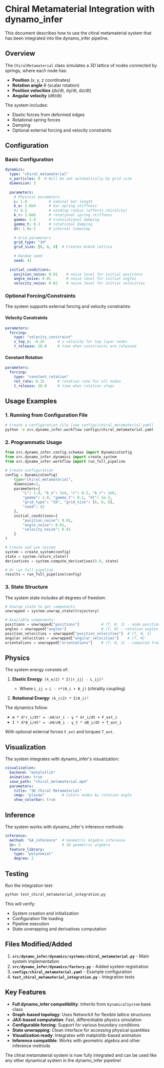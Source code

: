 # Chiral Metamaterial Integration with dynamo_infer

This document describes how to use the chiral metamaterial system that has been integrated into the dynamo_infer pipeline.

## Overview

The `ChiralMetamaterial` class simulates a 3D lattice of nodes connected by springs, where each node has:
- **Position** (x, y, z coordinates)
- **Rotation angle** θ (scalar rotation)
- **Position velocities** (dx/dt, dy/dt, dz/dt)
- **Angular velocity** (dθ/dt)

The system includes:
- Elastic forces from deformed edges
- Rotational spring forces
- Damping
- Optional external forcing and velocity constraints

## Configuration

### Basic Configuration

```yaml
dynamics:
  type: "chiral_metamaterial"
  n_particles: 0  # Will be set automatically by grid size
  dimension: 3
  
  parameters:
    # Physical parameters
    L: 1.0          # nominal bar length
    k_e: 1.0e4      # bar-spring stiffness
    r: 0.2          # winding radius (affects chirality)
    k_r: 1.0e6      # rotational spring stiffness
    gamma: 1.0      # translational damping
    gamma_t: 0.1    # rotational damping
    dt: 1.0e-3      # internal timestep
    
    # Grid parameters
    grid_type: "3d"
    grid_size: [8, 8, 8]  # Creates 8×8×8 lattice
    
    # Random seed
    seed: 42
    
  initial_conditions:
    position_noise: 0.01    # noise level for initial positions
    angle_noise: 0.01       # noise level for initial angles
    velocity_noise: 0.01    # noise level for initial velocities
```

### Optional Forcing/Constraints

The system supports external forcing and velocity constraints:

#### Velocity Constraints
```yaml
parameters:
  forcing:
    type: "velocity_constraint"
    v_top_z: -0.25      # z-velocity for top layer nodes
    t_release: 20.0     # time when constraints are released
```

#### Constant Rotation
```yaml
parameters:
  forcing:
    type: "constant_rotation"
    rot_rate: 0.15      # rotation rate for all nodes
    t_release: 20.0     # time when rotation stops
```

## Usage Examples

### 1. Running from Configuration File

```bash
# Create a configuration file (see configs/chiral_metamaterial.yaml)
python -m src.dynamo_infer.workflow configs/chiral_metamaterial.yaml
```

### 2. Programmatic Usage

```python
from src.dynamo_infer.config.schemas import DynamicsConfig
from src.dynamo_infer.dynamics import create_system
from src.dynamo_infer.workflow import run_full_pipeline

# Create configuration
config = DynamicsConfig(
    type="chiral_metamaterial",
    dimension=3,
    parameters={
        "L": 1.0, "k_e": 1e4, "r": 0.2, "k_r": 1e6,
        "gamma": 1.0, "gamma_t": 0.1, "dt": 1e-3,
        "grid_type": "3d", "grid_size": [6, 6, 6],
        "seed": 42
    },
    initial_conditions={
        "position_noise": 0.01,
        "angle_noise": 0.01,
        "velocity_noise": 0.01
    }
)

# Create and use system
system = create_system(config)
state = system.return_state()
derivatives = system.compute_derivatives(0.0, state)

# Or run full pipeline
results = run_full_pipeline(config)
```

### 3. State Structure

The system state includes all degrees of freedom:

```python
# Unwrap state to get components
unwrapped = system.unwrap_state(trajectory)

# Available components:
positions = unwrapped["positions"]          # (T, N, 3) - node positions
angles = unwrapped["angles"]                # (T, N) - rotation angles
position_velocities = unwrapped["position_velocities"]  # (T, N, 3)
angular_velocities = unwrapped["angular_velocities"]    # (T, N)
orientations = unwrapped["orientations"]    # (T, N, 3) - computed from angles
```

## Physics

The system energy consists of:

1. **Elastic Energy**: `(k_e/2) * Σ(|r_ij| - L_ij)²`
   - Where `L_ij = L - r*(θ_i + θ_j)` (chirality coupling)

2. **Rotational Energy**: `(k_r/2) * Σ(θ_i)²`

The dynamics follow:
- `m * d²r_i/dt² = -∂H/∂r_i - γ * dr_i/dt + F_ext_i`
- `I * d²θ_i/dt² = -∂H/∂θ_i - γ_t * dθ_i/dt + T_ext_i`

With optional external forces `F_ext` and torques `T_ext`.

## Visualization

The system integrates with dynamo_infer's visualization:

```yaml
visualization:
  backend: "matplotlib"
  animation: true
  save_path: "chiral_metamaterial.mp4"
  parameters:
    title: "3D Chiral Metamaterial"
    cmap: "plasma"        # Colors nodes by rotation angle
    show_colorbar: true
```

## Inference

The system works with dynamo_infer's inference methods:

```yaml
inference:
  method: "GA_inference"  # Geometric Algebra inference
  Gn: 3                   # 3D geometric algebra
  feature_library:
    type: "polynomial"
    degree: 2
```

## Testing

Run the integration test:

```bash
python test_chiral_metamaterial_integration.py
```

This will verify:
- System creation and initialization
- Configuration file loading
- Pipeline execution
- State unwrapping and derivatives computation

## Files Modified/Added

1. **`src/dynamo_infer/dynamics/systems/chiral_metamaterial.py`** - Main system implementation
2. **`src/dynamo_infer/dynamics/factory.py`** - Added system registration
3. **`configs/chiral_metamaterial.yaml`** - Example configuration
4. **`test_chiral_metamaterial_integration.py`** - Integration tests

## Key Features

- **Full dynamo_infer compatibility**: Inherits from `DynamicalSystem` base class
- **Graph-based topology**: Uses NetworkX for flexible lattice structures
- **JAX-based computation**: Fast, differentiable physics simulation
- **Configurable forcing**: Support for various boundary conditions
- **State unwrapping**: Clean interface for accessing physical quantities
- **Visualization ready**: Integrates with matplotlib-based animation
- **Inference compatible**: Works with geometric algebra and other inference methods

The chiral metamaterial system is now fully integrated and can be used like any other dynamical system in the dynamo_infer pipeline!